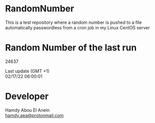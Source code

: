 # RandomNumber    
This is a test repository where a random number is pushed to a file automatically passwordless from a cron job in my Linux CentOS server    
# Random Number of the last run   
24637
      
Last update (GMT +1)    
02/17/22 06:00:01
# Developer    
Hamdy Abou El Anein   
hamdy.aea@protonmail.com
